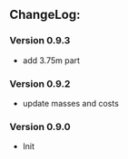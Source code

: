 ## ChangeLog:

### Version 0.9.3
 * add 3.75m part 

### Version 0.9.2
 * update masses and costs

### Version 0.9.0
 * Init
